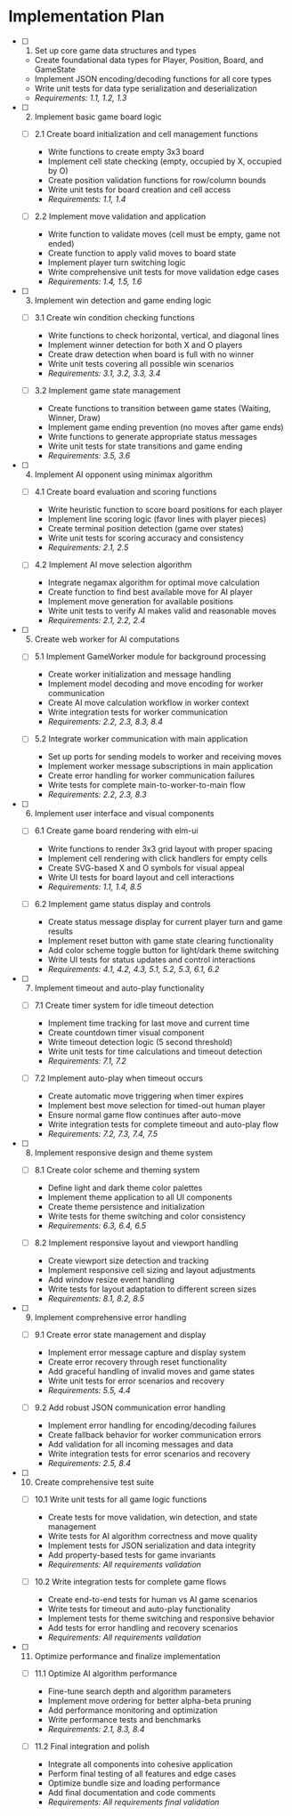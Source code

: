 # Implementation Plan

- [ ] 1. Set up core game data structures and types
  - Create foundational data types for Player, Position, Board, and GameState
  - Implement JSON encoding/decoding functions for all core types
  - Write unit tests for data type serialization and deserialization
  - _Requirements: 1.1, 1.2, 1.3_

- [ ] 2. Implement basic game board logic
  - [ ] 2.1 Create board initialization and cell management functions
    - Write functions to create empty 3x3 board
    - Implement cell state checking (empty, occupied by X, occupied by O)
    - Create position validation functions for row/column bounds
    - Write unit tests for board creation and cell access
    - _Requirements: 1.1, 1.4_

  - [ ] 2.2 Implement move validation and application
    - Write function to validate moves (cell must be empty, game not ended)
    - Create function to apply valid moves to board state
    - Implement player turn switching logic
    - Write comprehensive unit tests for move validation edge cases
    - _Requirements: 1.4, 1.5, 1.6_

- [ ] 3. Implement win detection and game ending logic
  - [ ] 3.1 Create win condition checking functions
    - Write functions to check horizontal, vertical, and diagonal lines
    - Implement winner detection for both X and O players
    - Create draw detection when board is full with no winner
    - Write unit tests covering all possible win scenarios
    - _Requirements: 3.1, 3.2, 3.3, 3.4_

  - [ ] 3.2 Implement game state management
    - Create functions to transition between game states (Waiting, Winner, Draw)
    - Implement game ending prevention (no moves after game ends)
    - Write functions to generate appropriate status messages
    - Write unit tests for state transitions and game ending
    - _Requirements: 3.5, 3.6_

- [ ] 4. Implement AI opponent using minimax algorithm
  - [ ] 4.1 Create board evaluation and scoring functions
    - Write heuristic function to score board positions for each player
    - Implement line scoring logic (favor lines with player pieces)
    - Create terminal position detection (game over states)
    - Write unit tests for scoring accuracy and consistency
    - _Requirements: 2.1, 2.5_

  - [ ] 4.2 Implement AI move selection algorithm
    - Integrate negamax algorithm for optimal move calculation
    - Create function to find best available move for AI player
    - Implement move generation for available positions
    - Write unit tests to verify AI makes valid and reasonable moves
    - _Requirements: 2.1, 2.2, 2.4_

- [ ] 5. Create web worker for AI computations
  - [ ] 5.1 Implement GameWorker module for background processing
    - Create worker initialization and message handling
    - Implement model decoding and move encoding for worker communication
    - Create AI move calculation workflow in worker context
    - Write integration tests for worker communication
    - _Requirements: 2.2, 2.3, 8.3, 8.4_

  - [ ] 5.2 Integrate worker communication with main application
    - Set up ports for sending models to worker and receiving moves
    - Implement worker message subscriptions in main application
    - Create error handling for worker communication failures
    - Write tests for complete main-to-worker-to-main flow
    - _Requirements: 2.2, 2.3, 8.3_

- [ ] 6. Implement user interface and visual components
  - [ ] 6.1 Create game board rendering with elm-ui
    - Write functions to render 3x3 grid layout with proper spacing
    - Implement cell rendering with click handlers for empty cells
    - Create SVG-based X and O symbols for visual appeal
    - Write UI tests for board layout and cell interactions
    - _Requirements: 1.1, 1.4, 8.5_

  - [ ] 6.2 Implement game status display and controls
    - Create status message display for current player turn and game results
    - Implement reset button with game state clearing functionality
    - Add color scheme toggle button for light/dark theme switching
    - Write UI tests for status updates and control interactions
    - _Requirements: 4.1, 4.2, 4.3, 5.1, 5.2, 5.3, 6.1, 6.2_

- [ ] 7. Implement timeout and auto-play functionality
  - [ ] 7.1 Create timer system for idle timeout detection
    - Implement time tracking for last move and current time
    - Create countdown timer visual component
    - Write timeout detection logic (5 second threshold)
    - Write unit tests for time calculations and timeout detection
    - _Requirements: 7.1, 7.2_

  - [ ] 7.2 Implement auto-play when timeout occurs
    - Create automatic move triggering when timer expires
    - Implement best move selection for timed-out human player
    - Ensure normal game flow continues after auto-move
    - Write integration tests for complete timeout and auto-play flow
    - _Requirements: 7.2, 7.3, 7.4, 7.5_

- [ ] 8. Implement responsive design and theme system
  - [ ] 8.1 Create color scheme and theming system
    - Define light and dark theme color palettes
    - Implement theme application to all UI components
    - Create theme persistence and initialization
    - Write tests for theme switching and color consistency
    - _Requirements: 6.3, 6.4, 6.5_

  - [ ] 8.2 Implement responsive layout and viewport handling
    - Create viewport size detection and tracking
    - Implement responsive cell sizing and layout adjustments
    - Add window resize event handling
    - Write tests for layout adaptation to different screen sizes
    - _Requirements: 8.1, 8.2, 8.5_

- [ ] 9. Implement comprehensive error handling
  - [ ] 9.1 Create error state management and display
    - Implement error message capture and display system
    - Create error recovery through reset functionality
    - Add graceful handling of invalid moves and game states
    - Write unit tests for error scenarios and recovery
    - _Requirements: 5.5, 4.4_

  - [ ] 9.2 Add robust JSON communication error handling
    - Implement error handling for encoding/decoding failures
    - Create fallback behavior for worker communication errors
    - Add validation for all incoming messages and data
    - Write integration tests for error scenarios and recovery
    - _Requirements: 2.5, 8.4_

- [ ] 10. Create comprehensive test suite
  - [ ] 10.1 Write unit tests for all game logic functions
    - Create tests for move validation, win detection, and state management
    - Write tests for AI algorithm correctness and move quality
    - Implement tests for JSON serialization and data integrity
    - Add property-based tests for game invariants
    - _Requirements: All requirements validation_

  - [ ] 10.2 Write integration tests for complete game flows
    - Create end-to-end tests for human vs AI game scenarios
    - Write tests for timeout and auto-play functionality
    - Implement tests for theme switching and responsive behavior
    - Add tests for error handling and recovery scenarios
    - _Requirements: All requirements validation_

- [ ] 11. Optimize performance and finalize implementation
  - [ ] 11.1 Optimize AI algorithm performance
    - Fine-tune search depth and algorithm parameters
    - Implement move ordering for better alpha-beta pruning
    - Add performance monitoring and optimization
    - Write performance tests and benchmarks
    - _Requirements: 2.1, 8.3, 8.4_

  - [ ] 11.2 Final integration and polish
    - Integrate all components into cohesive application
    - Perform final testing of all features and edge cases
    - Optimize bundle size and loading performance
    - Add final documentation and code comments
    - _Requirements: All requirements final validation_
